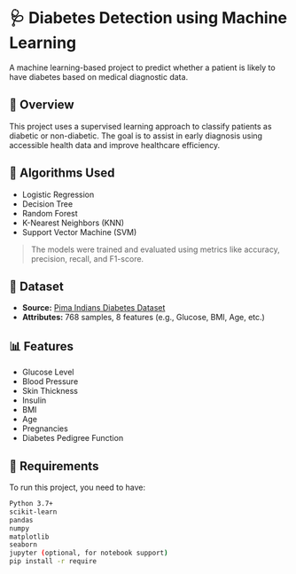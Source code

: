 # 🩺 Diabetes Detection using Machine Learning

A machine learning-based project to predict whether a patient is likely to have diabetes based on medical diagnostic data.

## 🚀 Overview

This project uses a supervised learning approach to classify patients as diabetic or non-diabetic. The goal is to assist in early diagnosis using accessible health data and improve healthcare efficiency.

## 🧠 Algorithms Used

- Logistic Regression
- Decision Tree
- Random Forest
- K-Nearest Neighbors (KNN)
- Support Vector Machine (SVM)

> The models were trained and evaluated using metrics like accuracy, precision, recall, and F1-score.

## 📁 Dataset

- **Source:** [Pima Indians Diabetes Dataset](https://www.kaggle.com/datasets/uciml/pima-indians-diabetes-database)
- **Attributes:** 768 samples, 8 features (e.g., Glucose, BMI, Age, etc.)

## 📊 Features

- Glucose Level
- Blood Pressure
- Skin Thickness
- Insulin
- BMI
- Age
- Pregnancies
- Diabetes Pedigree Function

## 📌 Requirements

To run this project, you need to have:

```bash
Python 3.7+
scikit-learn
pandas
numpy
matplotlib
seaborn
jupyter (optional, for notebook support)
pip install -r require
